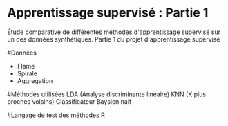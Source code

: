 # Apprentissage supervisé : Partie 1
Étude comparative de différentes méthodes d'apprentissage supervisé sur un des données synthétiques. Partie 1 du projet d'apprentissage supervisé

#Données
* Flame
* Spirale
* Aggregation

#Méthodes utilisées
LDA (Analyse discriminante linéaire)
KNN (K plus proches voisins)
Classificateur Baysien naif

#Langage de test des méthodes
R

